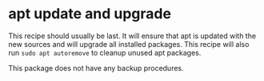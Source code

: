 # apt update and upgrade
This recipe should usually be last. It will ensure that apt is updated with 
the new sources and will upgrade all installed packages. This recipe will also
run `sudo apt autoremove` to cleanup unused apt packages.

This package does not have any backup procedures.